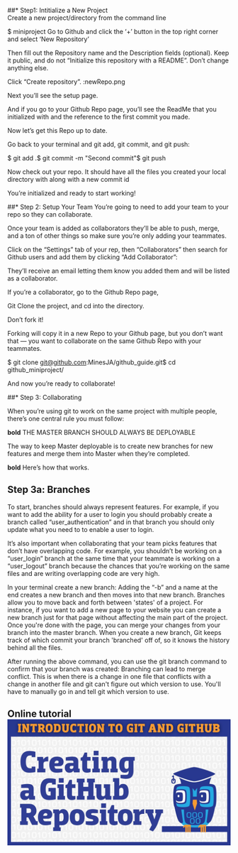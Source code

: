 ##* Step1: Intitialize a New Project  
Create a new project/directory from the command line

 $ miniproject
 Go to Github and click the ‘+’ button in the top right corner and select ‘New Repository’

 Then fill out the Repository name and the Description fields (optional).
Keep it public, and do not “Initialize this repository with a README”. Don’t change anything else.

Click “Create repository”.
:newRepo.png

 Next you’ll see the setup page.

And if you go to your Github Repo page, you’ll see the ReadMe that you initialized with and the reference to the first commit you made.

Now let’s get this Repo up to date.

Go back to your terminal and git add, git commit, and git push:

$ git add .$ git commit -m "Second commit"$ git push

Now check out your repo. It should have all the files you created your local directory with along with a new commit id

You’re initialized and ready to start working!


##* Step 2: Setup Your Team
You’re going to need to add your team to your repo so they can collaborate.

Once your team is added as collaborators they’ll be able to push, merge, and a ton of other things so make sure you’re only adding your teammates.

Click on the “Settings” tab of your rep, then “Collaborators” then search for Github users and add them by clicking “Add Collaborator”:

They’ll receive an email letting them know you added them and will be listed as a collaborator.


If you’re a collaborator, go to the Github Repo page,

Git Clone the project, and cd into the directory.

Don’t fork it!

Forking will copy it in a new Repo to your Github page, but you don’t want that — you want to collaborate on the same Github Repo with your teammates.


$ git clone git@github.com:MinesJA/github_guide.git$ cd github_miniproject/

And now you’re ready to collaborate!

##* Step 3: Collaborating

When you’re using git to work on the same project with multiple people, there’s one central rule you must follow:

**bold** THE MASTER BRANCH SHOULD ALWAYS BE DEPLOYABLE

The way to keep Master deployable is to create new branches for new features and merge them into Master when they’re completed.


**bold** Here’s how that works.

## Step 3a: Branches
To start, branches should always represent features. For example, if you want to add the ability for a user to login you should probably create a branch called “user_authentication” and in that branch you should only update what you need to to enable a user to login.

It’s also important when collaborating that your team picks features that don’t have overlapping code. For example, you shouldn’t be working on a “user_login” branch at the same time that your teammate is working on a “user_logout” branch because the chances that you’re working on the same files and are writing overlapping code are very high.

In your terminal create a new branch:
 Adding the “-b” and a name at the end creates a new branch and then moves into that new branch.
Branches allow you to move back and forth between 'states' of a project. For instance, if you want to add a new page to your website you can create a new branch just for that page without affecting the main part of the project. Once you're done with the page, you can merge your changes from your branch into the master branch. When you create a new branch, Git keeps track of which commit your branch 'branched' off of, so it knows the history behind all the files.   

After running the above command, you can use the git branch command to confirm that your branch was created:
 Branching can lead to merge conflict. This is when there is a change in one file that conflicts with a change in another file and git can't figure out which version to use. You'll have to manually go in and tell git which version to use.

 ## Online tutorial [![Image](/images/youtube.png)](https://youtu.be/LR5BYZjuXMU)
